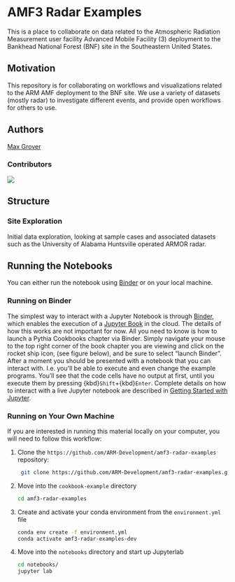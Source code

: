 # AMF3 Radar Examples
This is a place to collaborate on data related to the Atmospheric Radiation Measurement user facility Advanced Mobile Facility (3) deployment to the Bankhead National Forest (BNF) site in the Southeastern United States.

## Motivation

This repository is for collaborating on workflows and visualizations related to the ARM AMF deployment to the BNF site. We use a variety of datasets (mostly radar) to investigate different events, and provide open workflows for others to use.

## Authors

[Max Grover](@mgrover1)

### Contributors

<a href="https://github.com/ARM-Development/amf3-radar-examples/graphs/contributors">
  <img src="https://contrib.rocks/image?repo=ARM-Development/amf3-radar-examples" />
</a>

## Structure

### Site Exploration
Initial data exploration, looking at sample cases and associated datasets such as the University of Alabama Huntsville operated ARMOR radar.

## Running the Notebooks
You can either run the notebook using [Binder](https://mybinder.org/) or on your local machine.

### Running on Binder

The simplest way to interact with a Jupyter Notebook is through
[Binder](https://mybinder.org/), which enables the execution of a
[Jupyter Book](https://jupyterbook.org) in the cloud. The details of how this works are not
important for now. All you need to know is how to launch a Pythia
Cookbooks chapter via Binder. Simply navigate your mouse to
the top right corner of the book chapter you are viewing and click
on the rocket ship icon, (see figure below), and be sure to select
“launch Binder”. After a moment you should be presented with a
notebook that you can interact with. I.e. you’ll be able to execute
and even change the example programs. You’ll see that the code cells
have no output at first, until you execute them by pressing
{kbd}`Shift`\+{kbd}`Enter`. Complete details on how to interact with
a live Jupyter notebook are described in [Getting Started with
Jupyter](https://foundations.projectpythia.org/foundations/getting-started-jupyter.html).

### Running on Your Own Machine
If you are interested in running this material locally on your computer, you will need to follow this workflow:

1. Clone the `https://github.com/ARM-Development/amf3-radar-examples` repository:

   ```bash
    git clone https://github.com/ARM-Development/amf3-radar-examples.git
    ```  
1. Move into the `cookbook-example` directory
    ```bash
    cd amf3-radar-examples
    ```  
1. Create and activate your conda environment from the `environment.yml` file
    ```bash
    conda env create -f environment.yml
    conda activate amf3-radar-examples-dev
    ```  
1.  Move into the `notebooks` directory and start up Jupyterlab
    ```bash
    cd notebooks/
    jupyter lab
    ```
